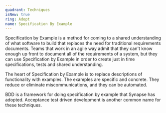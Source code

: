 ```yaml
---
quadrant: Techniques
isNew: true
ring: Adopt
name: Specification By Example
---
```


Specification by Example is a method for coming to a shared understanding of what software to build that replaces the need for traditional requirements documents. Teams that work in an agile way admit that they can't know enough up front to document all of the requirements of a system, but they can use Specification by Example in order to create just in time specifications, tests and shared understanding.

The heart of Specification by Example is to replace descriptions of functionality with examples. The examples are specific and concrete. They reduce or eliminate miscommunications, and they can be automated.

BDD is a framework for doing specification by example that Synapse has adopted. Acceptance test driven development is another common name for these techniques.
